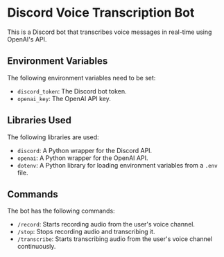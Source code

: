 # Discord Voice Transcription Bot

This is a Discord bot that transcribes voice messages in real-time using OpenAI's API.

## Environment Variables

The following environment variables need to be set:

- `discord_token`: The Discord bot token.
- `openai_key`: The OpenAI API key.

## Libraries Used

The following libraries are used:

- `discord`: A Python wrapper for the Discord API.
- `openai`: A Python wrapper for the OpenAI API.
- `dotenv`: A Python library for loading environment variables from a `.env` file.

## Commands

The bot has the following commands:

- `/record`: Starts recording audio from the user's voice channel.
- `/stop`: Stops recording audio and transcribing it.
- `/transcribe`: Starts transcribing audio from the user's voice channel continuously.
